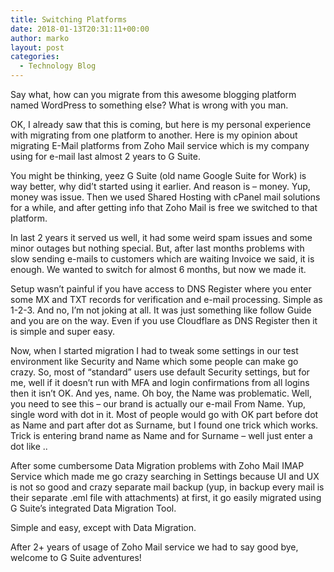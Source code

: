 ```yaml
---
title: Switching Platforms
date: 2018-01-13T20:31:11+00:00
author: marko
layout: post
categories:
  - Technology Blog
---
```

Say what, how can you migrate from this awesome blogging platform named WordPress to something else? What is wrong with you man.

OK, I already saw that this is coming, but here is my personal experience with migrating from one platform to another. Here is my opinion about migrating E-Mail platforms from Zoho Mail service which is my company using for e-mail last almost 2 years to G Suite.

You might be thinking, yeez G Suite (old name Google Suite for Work) is way better, why did&#8217;t started using it earlier. And reason is &#8211; money. Yup, money was issue. Then we used Shared Hosting with cPanel mail solutions for a while, and after getting info that Zoho Mail is free we switched to that platform.

In last 2 years it served us well, it had some weird spam issues and some minor outages but nothing special. But, after last months problems with slow sending e-mails to customers which are waiting Invoice we said, it is enough. We wanted to switch for almost 6 months, but now we made it.

Setup wasn&#8217;t painful if you have access to DNS Register where you enter some MX and TXT records for verification and e-mail processing. Simple as 1-2-3. And no, I&#8217;m not joking at all. It was just something like follow Guide and you are on the way. Even if you use Cloudflare as DNS Register then it is simple and super easy.

Now, when I started migration I had to tweak some settings in our test environment like Security and Name which some people can make go crazy. So, most of &#8220;standard&#8221; users use default Security settings, but for me, well if it doesn&#8217;t run with MFA and login confirmations from all logins then it isn&#8217;t OK. And yes, name. Oh boy, the Name was problematic. Well, you need to see this &#8211; our brand is actually our e-mail From Name. Yup, single word with dot in it. Most of people would go with OK part before dot as Name and part after dot as Surname, but I found one trick which works. Trick is entering brand name as Name and for Surname &#8211; well just enter a dot like ..

After some cumbersome Data Migration problems with Zoho Mail IMAP Service which made me go crazy searching in Settings because UI and UX is not so good and crazy separate mail backup (yup, in backup every mail is their separate .eml file with attachments) at first, it go easily migrated using G Suite&#8217;s integrated Data Migration Tool.

Simple and easy, except with Data Migration.

After 2+ years of usage of Zoho Mail service we had to say good bye, welcome to G Suite adventures!